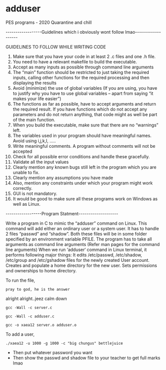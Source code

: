 # adduser
PES programs - 2020 Quarantine and chill

------------------Guidelines which i obviously wont follow lmao-------------------


GUIDELINES TO FOLLOW WHILE WRITING CODE
1. Make sure that you have your code in at least 2 .c files and one .h file.
2. You need to have a relevant makefile to build the executable.
3. Accept as many inputs as possible through command line arguments
4. The “main” function should be restricted to just taking the required inputs, calling other
functions for the required processing and then displaying the results
5. Avoid (minimize) the use of global variables (If you are using, you have to justify why you
have to use global variables – apart from saying “it makes your life easier”)
6. The functions as far as possible, have to accept arguments and return the required
result. If you have functions which do not accept any parameters and do not return
anything, that code might as well be part of the main function.
7. When you build the executable, make sure that there are no “warnings” left.
8. The variables used in your program should have meaningful names. Avoid using i,j,k,l,
.....
9. Write meaningful comments. A program without comments will not be accepted
10. Check for all possible error conditions and handle these gracefully.
11. Validate all the input values
12. Clearly mention any known bugs still left in the program which you are unable to fix.
13. Clearly mention any assumptions you have made
14. Also, mention any constraints under which your program might work correctly.
15. GUI is not mandatory.
16. It would be good to make sure all these programs work on Windows as well as Linux.


------------------Program Statment--------------------

Write a program in C to mimic the “adduser” command on Linux. This command will add either an ordinary user or a system user. It has to handle 2 files “passwd” and “shadow”. Both these files will be in some folder specified by an environment variable PFILE. The program has to take all arguments as command line arguments (Refer man pages for the command line arguments)
When we run ‘adduser‘ command in Linux terminal, it performs following major things:
It edits /etc/passwd, /etc/shadow, /etc/group and /etc/gshadow files for the newly created User account.
Creates and populate a home directory for the new user.
Sets permissions and ownerships to home directory.


To run the file,
```
pray to god, he is the answer
```
alright alright..jeez calm down
```
gcc -Wall -c server.c    
```
```
gcc -Wall -c adduser.c    
```
```
gcc -o xaea12 server.o adduser.o
```

To add a user,
```
./xaea12 -u 1000 -g 1000 -c "big chungus" bettlejuice
```
- Then put whatever password you want
- Then show the passwd and shadow file to your teacher to get full marks lmao

